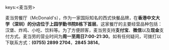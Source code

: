 keys:<麦当劳>


麦当劳餐厅（McDonald's），作为一家国际知名的西式快餐品牌，在**香港中文大学（深圳）**的分店位于**上园学勤书院B栋下首层**。这家餐厅的主要经营品种包括：汉堡、炸鸡、小吃、饮料等。为了方便顾客，麦当劳支持**支付宝**、**微信**以及**现金**支付方式。麦当劳的营业时间为**周一至周日7:00-21:30**。如有任何疑问，可拨打以下联系方式：**(0755) 2899 2704**，**2845 3814**。